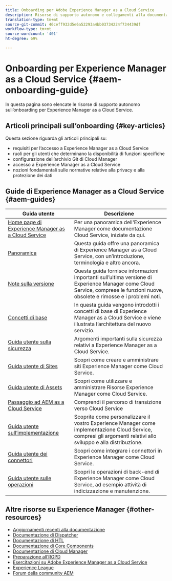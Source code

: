 ```yaml
---
title: Onboarding per Adobe Experience Manager as a Cloud Service
description: Risorse di supporto autonomo e collegamenti alla documentazione per l’onboarding di Adobe Experience Manager as a Cloud Service
translation-type: tm+mt
source-git-commit: 46ceff932d5e6a52293a4bb03734224f734439df
workflow-type: tm+mt
source-wordcount: '401'
ht-degree: 69%

---
```



# Onboarding per Experience Manager as a Cloud Service {#aem-onboarding-guide}

In questa pagina sono elencate le risorse di supporto autonomo sull’onboarding per Experience Manager as a Cloud Service.

## Articoli principali sull’onboarding {#key-articles}

Questa sezione riguarda gli articoli principali su:

* requisiti per l’accesso a Experience Manager as a Cloud Service
* ruoli per gli utenti che determinano la disponibilità di funzioni specifiche
* configurazione dell’archivio Git di Cloud Manager
* accesso a Experience Manager as a Cloud Service
* nozioni fondamentali sulle normative relative alla privacy e alla protezione dei dati

## Guide di Experience Manager as a Cloud Service {#aem-guides}

| Guida utente | Descrizione |
|---|---|
| [Home page di Experience Manager as a Cloud Service](/help/landing/home.md) | Per una panoramica dell&#39;Experience Manager  come documentazione Cloud Service, iniziate da qui. |
| [Panoramica](/help/overview/home.md) | Questa guida offre una panoramica di Experience Manager as a Cloud Service, con un’introduzione, terminologia e altro ancora. |
| [Note sulla versione](/help/release-notes/home.md) | Questa guida fornisce informazioni importanti sull’ultima versione di  Experience Manager come Cloud Service, comprese le funzioni nuove, obsolete e rimosse e i problemi noti. |
| [Concetti di base](/help/core-concepts/home.md) | In questa guida vengono introdotti i concetti di base di Experience Manager as a Cloud Service e viene illustrata l’architettura del nuovo servizio. |
| [Guida utente sulla sicurezza](/help/security/home.md) | Argomenti importanti sulla sicurezza relativi a Experience Manager as a Cloud Service. |
| [Guida utente di Sites](/help/sites-cloud/home.md) | Scopri come creare e amministrare  siti Experience Manager come Cloud Service. |
| [Guida utente di Assets](/help/assets/home.md) | Scopri come utilizzare e amministrare  Risorse Experience Manager come Cloud Service. |
| [Passaggio ad AEM as a Cloud Service](/help/move-to-cloud-service/home.md) | Comprendi il percorso di transizione verso Cloud Service |
| [Guida utente sull’implementazione](/help/implementing/home.md) | Scoprite come personalizzare il vostro Experience Manager  come implementazione Cloud Service, compresi gli argomenti relativi allo sviluppo e alla distribuzione. |
| [Guida utente dei connettori](/help/connectors/home.md) | Scopri come integrare i connettori in  Experience Manager come Cloud Service. |
| [Guida utente sulle operazioni](/help/operations/home.md) | Scopri le operazioni di back-end di  Experience Manager come Cloud Service, ad esempio attività di indicizzazione e manutenzione. |

## Altre risorse su Experience Manager {#other-resources}

* [Aggiornamenti recenti alla documentazione](https://helpx.adobe.com/experience-manager/documentation-updates.html#AEMasaCloudService)
* [Documentazione di Dispatcher](/help/implementing/dispatcher/overview.md)
* [Documentazione di HTL](https://docs.adobe.com/content/help/it-IT/experience-manager-htl/using/overview.html)
* [Documentazione di Core Components](https://docs.adobe.com/content/help/it-IT/experience-manager-core-components/using/introduction.html)
* [Documentazione di Cloud Manager](https://docs.adobe.com/content/help/it-IT/experience-manager-cloud-manager/using/introduction-to-cloud-manager.html)
* [Preparazione all’RGPD](/help/onboarding/data-privacy-and-protection-readiness/aem-readiness.md)
* [Esercitazioni su Adobe Experience Manager as a Cloud Service](https://docs.adobe.com/content/help/en/experience-manager-learn/cloud-service/overview.html)
* [Experience League](https://guided.adobe.com/?promoid=K42KVXHD&amp;mv=other#solutions/experience-manager)
* [Forum della community AEM](https://forums.adobe.com/community/experience-cloud/marketing-cloud/experience-manager)
